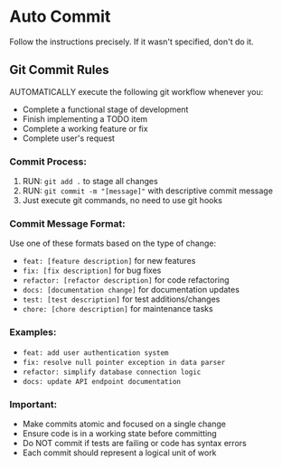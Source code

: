 # Auto Commit

Follow the instructions precisely. If it wasn't specified, don't do it.

## Git Commit Rules

AUTOMATICALLY execute the following git workflow whenever you:

- Complete a functional stage of development
- Finish implementing a TODO item
- Complete a working feature or fix
- Complete user's request

### Commit Process:

1. RUN: `git add .` to stage all changes
2. RUN: `git commit -m "[message]"` with descriptive commit message
3. Just execute git commands, no need to use git hooks

### Commit Message Format:

Use one of these formats based on the type of change:

- `feat: [feature description]` for new features
- `fix: [fix description]` for bug fixes
- `refactor: [refactor description]` for code refactoring
- `docs: [documentation change]` for documentation updates
- `test: [test description]` for test additions/changes
- `chore: [chore description]` for maintenance tasks

### Examples:

- `feat: add user authentication system`
- `fix: resolve null pointer exception in data parser`
- `refactor: simplify database connection logic`
- `docs: update API endpoint documentation`

### Important:

- Make commits atomic and focused on a single change
- Ensure code is in a working state before committing
- Do NOT commit if tests are failing or code has syntax errors
- Each commit should represent a logical unit of work
